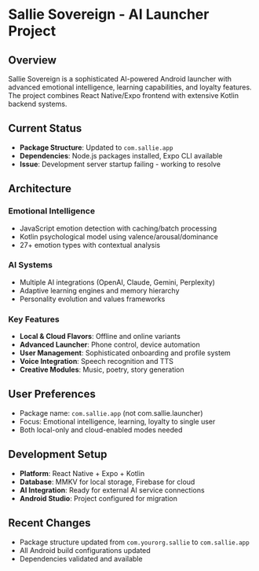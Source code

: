 # Sallie Sovereign - AI Launcher Project

## Overview
Sallie Sovereign is a sophisticated AI-powered Android launcher with advanced emotional intelligence, learning capabilities, and loyalty features. The project combines React Native/Expo frontend with extensive Kotlin backend systems.

## Current Status
- **Package Structure**: Updated to `com.sallie.app`
- **Dependencies**: Node.js packages installed, Expo CLI available
- **Issue**: Development server startup failing - working to resolve

## Architecture
### Emotional Intelligence
- JavaScript emotion detection with caching/batch processing
- Kotlin psychological model using valence/arousal/dominance
- 27+ emotion types with contextual analysis

### AI Systems  
- Multiple AI integrations (OpenAI, Claude, Gemini, Perplexity)
- Adaptive learning engines and memory hierarchy
- Personality evolution and values frameworks

### Key Features
- **Local & Cloud Flavors**: Offline and online variants
- **Advanced Launcher**: Phone control, device automation
- **User Management**: Sophisticated onboarding and profile system
- **Voice Integration**: Speech recognition and TTS
- **Creative Modules**: Music, poetry, story generation

## User Preferences
- Package name: `com.sallie.app` (not com.sallie.launcher)
- Focus: Emotional intelligence, learning, loyalty to single user
- Both local-only and cloud-enabled modes needed

## Development Setup
- **Platform**: React Native + Expo + Kotlin
- **Database**: MMKV for local storage, Firebase for cloud
- **AI Integration**: Ready for external AI service connections
- **Android Studio**: Project configured for migration

## Recent Changes
- Package structure updated from `com.yourorg.sallie` to `com.sallie.app`
- All Android build configurations updated
- Dependencies validated and available